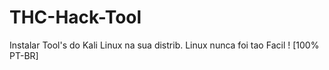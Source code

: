 # THC-Hack-Tool
Instalar Tool's do Kali Linux na sua distrib. Linux nunca foi tao Facil !  [100% PT-BR]
